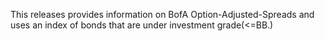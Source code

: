 This releases provides information on BofA Option-Adjusted-Spreads and uses an index of bonds that are under investment grade(<=BB.)

